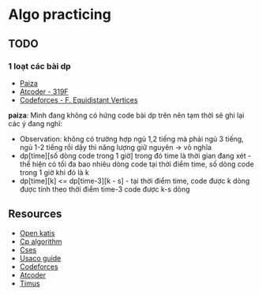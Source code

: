 # Algo practicing

## TODO 

### 1 loạt các bài dp
* [Paiza](https://paiza.jp/challenges/563/show)
* [Atcoder - 319F](https://atcoder.jp/contests/abc319/tasks/abc319_f)
* [Codeforces - F. Equidistant Vertices](https://codeforces.com/problemset/problem/1551/F)

**paiza**:
Mình đang không có hứng code bài dp trên nên tạm thời sẽ ghi lại các ý đang nghĩ:
* Observation: không có trường hợp ngủ 1,2 tiếng mà phải ngủ 3 tiếng, ngủ 1-2 tiếng rồi dậy thì năng lượng giữ nguyên -> vô nghĩa
* dp[time][số dòng code trong 1 giờ] trong đó time là thời gian đang xét - thể hiện có tối đa bao nhiêu dòng code tại thời điểm time, số dòng code trong 1 giờ khi đó là k
* dp[time][k] <= dp[time-3][k - s] - tại thời điểm time, code được k dòng được tính theo thời điểm time-3 code được k-s dòng

## Resources
* [Open katis](https://open.kattis.com/)
* [Cp algorithm](https://cp-algorithms.com/)
* [Cses](https://cses.fi/problemset/)
* [Usaco guide](https://usaco.guide/dashboard/)
* [Codeforces](https://codeforces.com/)
* [Atcoder](https://atcoder.jp/)
* [Timus](https://timus.online/)
